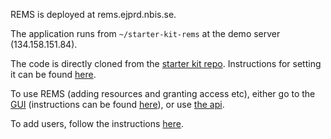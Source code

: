 REMS is deployed at rems.ejprd.nbis.se.

The application runs from `~/starter-kit-rems` at the demo server (134.158.151.84).

The code is directly cloned from the [starter kit repo](https://github.com/GenomicDataInfrastructure/starter-kit-rems).
Instructions for setting it can be found [here](https://github.com/dbampalikis/gdi-greece/blob/main/README.md#rems).

To use REMS (adding resources and granting access etc), either go to the [GUI](https://rems.ejprd.nbis.se) (instructions can be found [here](https://github.com/CSCfi/rems/blob/master/manual/owner.md#how-to-add-resources-to-rems)),
or use [the api](https://rems.ejprd.nbis.se/swagger-ui/index.html).

To add users, follow the instructions [here](https://github.com/CSCfi/rems/blob/master/manual/owner.md#how-to-add-resources-to-rems).
